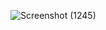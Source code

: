 ![Screenshot (1245)](https://user-images.githubusercontent.com/71547739/181509195-8dd81a25-de4a-49b5-af5f-fa9c8f1087f4.png)
